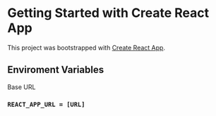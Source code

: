 # Getting Started with Create React App

This project was bootstrapped with [Create React App](https://github.com/facebook/create-react-app).

## Enviroment Variables

Base URL

### `REACT_APP_URL = [URL]`
